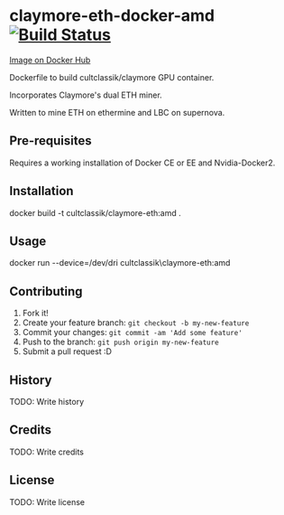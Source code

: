 # claymore-eth-docker-amd [![Build Status](https://travis-ci.org/CultClassik/claymore-eth-docker-amd.svg?branch=master)](https://travis-ci.org/CultClassik/claymore-eth-docker-amd)
[Image on Docker Hub](https://hub.docker.com/r/cultclassik/claymore-eth/)

Dockerfile to build cultclassik/claymore GPU container.

Incorporates Claymore's dual ETH miner.

Written to mine ETH on ethermine and LBC on supernova.

## Pre-requisites

Requires a working installation of Docker CE or EE and Nvidia-Docker2.

## Installation

docker build -t cultclassik/claymore-eth:amd .

## Usage

docker run --device=/dev/dri cultclassik\claymore-eth:amd

## Contributing

1. Fork it!
2. Create your feature branch: `git checkout -b my-new-feature`
3. Commit your changes: `git commit -am 'Add some feature'`
4. Push to the branch: `git push origin my-new-feature`
5. Submit a pull request :D

## History

TODO: Write history

## Credits

TODO: Write credits

## License

TODO: Write license